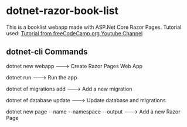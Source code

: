 # dotnet-razor-book-list

This is a booklist webapp made with ASP.Net Core Razor Pages. Tutorial used:
[Tutorial from freeCodeCamp.org Youtube Channel](https://youtu.be/C5cnZ-gZy2I)

## dotnet-cli Commands

dotnet new webapp ---> Create Razor Pages Web App

dotnet run ---> Run the app

dotnet ef migrations add ---> Add a new migration

dotnet ef database update ---> Update database and migrations

dotnet new page --name --namespace --output ---> Add a new Razor Page